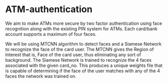 # ATM-authentication
We aim to make ATMs more secure by two factor authentication using face recognition along with the existing PIN system for ATMs. Each card/bank account supports a maximum of four faces.

We will be using MTCNN algorithm to detect faces and a Siamese Network to recognize the face of the card user. The MTCNN gives the Region of Interest that is, Face of the card user, thus eliminating any sort of background. The Siamese Network is trained to recognize the 4 faces associated with the given card_no. This produces a unique weights file that is capable of determining if the face of the user matches with any of the 4 faces the network was trained on.
